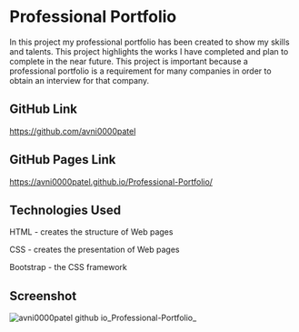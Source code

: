 # Professional Portfolio
In this project my professional portfolio has been created to show my skills and talents. This project highlights the works I have completed and plan to complete in the near future. This project is important because a professional portfolio is a requirement for many companies in order to obtain an interview for that company. 
## GitHub Link
https://github.com/avni0000patel
## GitHub Pages Link
https://avni0000patel.github.io/Professional-Portfolio/
## Technologies Used
HTML - creates the structure of Web pages

CSS - creates the presentation of Web pages

Bootstrap - the CSS framework
## Screenshot
![avni0000patel github io_Professional-Portfolio_](https://user-images.githubusercontent.com/104175474/193436264-0f8b5b17-55b9-4a0e-87aa-df5a7d0aa5b9.png)
